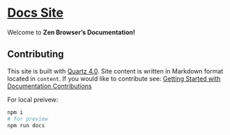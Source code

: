 # [Docs Site](https://docs.zen-browser.app)

Welcome to **Zen Browser’s Documentation!** 

## Contributing

This site is built with [Quartz 4.0](https://quartz.jzhao.xyz/). Site content is written in Markdown format located in `content`. 
If you would like to contribute see: [Getting Started with Documentation Contributions](https://docs.zen-browser.app/contribute/docs)

For local preivew:

```bash
npm i
# for preview
npm run docs
```
